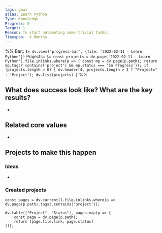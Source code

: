 ```yaml
---
tags: goal
alias: Learn Python
Type: Knowledge
Progress: 0
Target: 1
Reason: To start automating some trivial tasks.
Timespan:  6 Months
---
```

%%
Bar:: `$= dv.view('progress-bar', {file: '2022-02-11 - Learn Python'})`
Projects:: `$= const projects = dv.page('2022-02-11 - Learn Python').file.inlinks.where(p => { const mp = dv.page(p.path); return mp.tags?.contains('project') && mp.status === 'In Progress'}); if (projects.length > 0) { dv.header(4, projects.length > 1 ? "Projects" : "Project"); dv.list(projects) }`
%%


## What does success look like? What are the key results?
- 


## Related core values
- 

## Projects to make this happen
### Ideas
- 

### Created projects
```dataviewjs
const pages = dv.current().file.inlinks.where(p => dv.page(p.path).tags?.contains('project'));

dv.table(["Project", "Status"], pages.map(p => {
	const page = dv.page(p.path); 
	return [page.file.link, page.status]
}));
```
